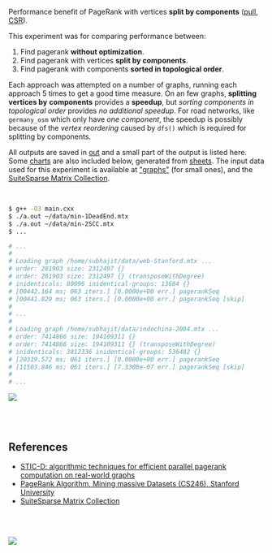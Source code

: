 Performance benefit of PageRank with vertices **split by components** ([pull], [CSR]).

This experiment was for comparing performance between:
1. Find pagerank **without optimization**.
2. Find pagerank with vertices **split by components**.
3. Find pagerank with components **sorted in topological order**.

Each approach was attempted on a number of graphs, running each approach 5
times to get a good time measure. On an few graphs, **splitting vertices by**
**components** provides a **speedup**, but *sorting components in*
*topological order* provides *no additional speedup*. For road networks, like
`germany_osm` which only have *one component*, the speedup is possibly because
of the *vertex reordering* caused by `dfs()` which is required for splitting
by components.

All outputs are saved in [out](out/) and a small part of the output is listed
here. Some [charts] are also included below, generated from [sheets]. The input
data used for this experiment is available at ["graphs"] (for small ones), and
the [SuiteSparse Matrix Collection].

<br>

```bash
$ g++ -O3 main.cxx
$ ./a.out ~/data/min-1DeadEnd.mtx
$ ./a.out ~/data/min-2SCC.mtx
$ ...

# ...
#
# Loading graph /home/subhajit/data/web-Stanford.mtx ...
# order: 281903 size: 2312497 {}
# order: 281903 size: 2312497 {} (transposeWithDegree)
# inidenticals: 80096 inidentical-groups: 13684 {}
# [00442.164 ms; 063 iters.] [0.0000e+00 err.] pagerankSeq
# [00441.829 ms; 063 iters.] [0.0000e+00 err.] pagerankSeq [skip]
#
# ...
#
# Loading graph /home/subhajit/data/indochina-2004.mtx ...
# order: 7414866 size: 194109311 {}
# order: 7414866 size: 194109311 {} (transposeWithDegree)
# inidenticals: 3812336 inidentical-groups: 536482 {}
# [20319.572 ms; 061 iters.] [0.0000e+00 err.] pagerankSeq
# [11503.846 ms; 061 iters.] [7.3308e-07 err.] pagerankSeq [skip]
#
# ...
```

[![](https://i.imgur.com/lvB6ae7.png)][sheets]

<br>
<br>


## References

- [STIC-D: algorithmic techniques for efficient parallel pagerank computation on real-world graphs][STIC-D algorithm]
- [PageRank Algorithm, Mining massive Datasets (CS246), Stanford University](http://snap.stanford.edu/class/cs246-videos-2019/lec9_190205-cs246-720.mp4)
- [SuiteSparse Matrix Collection]

<br>
<br>

[![](https://i.imgur.com/z8RKUMF.jpg)](https://www.youtube.com/watch?v=ocTgFXPnTgQ)

[STIC-D algorithm]: https://www.slideshare.net/SubhajitSahu/sticd-algorithmic-techniques-for-efficient-parallel-pagerank-computation-on-realworld-graphs
[SuiteSparse Matrix Collection]: https://suitesparse-collection-website.herokuapp.com
["graphs"]: https://github.com/puzzlef/graphs
[pull]: https://github.com/puzzlef/pagerank-push-vs-pull
[CSR]: https://github.com/puzzlef/pagerank-class-vs-csr
[charts]: https://photos.app.goo.gl/HqQHJ2twRK7Ge1Xc6
[sheets]: https://docs.google.com/spreadsheets/d/1YmY_KYo9cDe2YCuwTgiiT0fFnyPS9-WScDIO9n-zRSY/edit?usp=sharing
